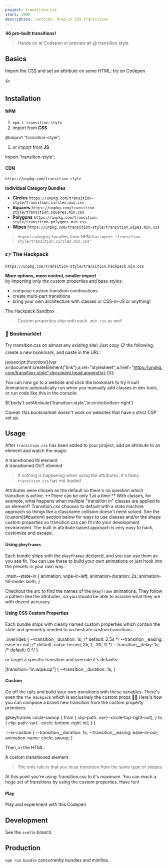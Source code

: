 ```yaml
---
project: transition.css
stars: 1900
description: :octocat: Drop-in CSS transitions
---
```


**46 pre-built transitions!**

> Hands on at Codepen or preview all @ transition.style

  
  

Basics
------

Import the CSS and set an attribute on some HTML: try on Codepen  

<link rel\="stylesheet" href\="https://unpkg.com/transition-style"\>

<div transition-style\="in:wipe:up"\>
  👍
</div\>

  
  

Installation
------------

#### NPM

1.  `npm i transition-style`
2.  import from **CSS**

@import "transition-style";

1.  or import from **JS**

import 'transition-style';

#### CDN

`https://unpkg.com/transition-style`

  

**Individual Category Bundles**

-   **Circles** `https://unpkg.com/transition-style/transition.circles.min.css`
-   **Squares** `https://unpkg.com/transition-style/transition.squares.min.css`
-   **Polygons** `https://unpkg.com/transition-style/transition.polygons.min.css`
-   **Wipes** `https://unpkg.com/transition-style/transition.wipes.min.css`

> Import category bundles from NPM too `import "transition-style/transition.circles.min.css"`

  

### 👉 The Hackpack

`https://unpkg.com/transition-style/transition.hackpack.min.css`

**More options, more control, smaller import**  
by importing only the custom properties and base styles:

-   compose custom transition combinations
-   create multi-part transitions
-   bring your own architecture with classes or CSS-in-JS or anything!

The Hackpack Sandbox

> Custom properties ship with each `.min.css` as well

  

### 🔗 Bookmarklet

Try transition.css on almost any _existing_ site! Just copy 📋 the following, create a new bookmark, and paste in the URL:

javascript:(function(){var a\=document.createElement("link");a.rel\="stylesheet";a.href\="https://unpkg.com/transition-style";document.head.append(a);})();

You can now go to a website and click the bookmark to try it out! Animations automatically run when you manually add classes in dev tools, or run code like this in the console:

$('body').setAttribute('transition-style','in:circle:bottom-right')

Caveat: this bookmarklet doesn't work on websites that have a strict CSP set up.

  

  
  

Usage
-----

After `transition.css` has been added to your project, add an attribute to an element and watch the magic:

<div transition-style\="in:circle:bottom-right"\>
  A transitioned IN element
</div\>

<div transition-style\="out:wipe:down"\>
  A transitioned OUT element
</div\>

> if nothing is happening when using the attributes, it's likely `transition.css` has not loaded

  
Attributes were chosen as the default so there's no question which transition is active. \*\*There can be only 1 at a time.\*\* With classes, for example, what happens when multiple "transition in" classes are applied to an element? Transition.css chooses to default with a state machine approach so things like a classname collision doesn't need solved. See the \[custom\](#custom) section below for ways to use classes and/or the shape custom properties so transition.css can fit into your development environment. The built in attribute based approach is very easy to hack, customize and escape.

#### Using `@keyframes`

Each bundle ships with the `@keyframes` declared, and you can use them as you see fit. You can use these to build your own animations or just hook into the presets in your own way:

.main--state-in {
  animation: wipe-in-left;
  animation-duration: 2s;
  animation-fill-mode: both;
}

Checkout the src to find the names of the `@keyframe` animations. They follow a pattern like the attributes, so you should be able to assume what they are with decent accuracy.

  

#### Using CSS Custom Properties

Each bundle ships with clearly named custom properties which contain the state and geometry needed to orchestrate custom transitions.

.overrides {
  \--transition\_\_duration: 1s;            /\* default: 2.5s \*/
  \--transition\_\_easing: ease-in-out;     /\* default: cubic-bezier(.25, 1, .30, 1) \*/
  \--transition\_\_delay: 1s;               /\* default: 0 \*/
}

or target a specific transition and override it's defaults:

\[transition\="in:wipe:up"\] {
  \--transition\_\_duration: 1s;
}

  

#### Custom

Go off the rails and build your own transitions with these variables. There's even the `The Hackpack` which is exclusively the custom props 🤘💀 Here's how you can compose a brand new transition from the custom property primitives:

@keyframes circle-swoop {
  from {
    clip-path: var(\--circle-top-right-out);
  }
  to {
    clip-path: var(\--circle-bottom-right-in);
  }
}

.\--in-custom {
  \--transition\_\_duration: 1s;
  \--transition\_\_easing: ease-in-out;
  animation-name: circle-swoop;
}

Then, in the HTML:

<div transition-style class\="\--in-custom"\>
  A custom transitioned element
</div\>

> The only rule is that you must transition from the same type of shapes

At this point you're using Transition.css to it's maximum. You can reach a huge set of transitions by using the custom properties. Have fun!

#### Play

Play and experiment with this Codepen

  
  

Development
-----------

See the `svelte` branch.

Production
----------

`npm run bundle` concurrently bundles and minifies.
